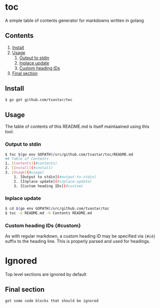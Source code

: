 # toc

A simple table of contents generator for markdowns written in golang

## Contents
1. [Install](#install)
2. [Usage](#usage)
    1. [Output to stdin](#output-to-stdin)
    2. [Inplace update](#inplace-update)
    3. [Custom heading IDs](#custom)
3. [Final section](#final-section)

## Install

```sh
$ go get github.com/tvastar/toc
```

## Usage

The table of contents of this README.md is itself maintaained using this tool.

### Output to stdin

```sh
$ toc $(go env GOPATH)/src/github.com/tvastar/toc/README.md
## Table of Contents
1. [Contents](#contents)
2. [Install](#install)
3. [Usage](#usage)
    1. [Output to stdin](#output-to-stdin)
    2. [Inplace update](#inplace-update)
    3. [Custom heading IDs](#custom)
```

### Inplace update

```sh
$ cd $(go env GOPATH)/src/github.com/tvastar/toc
$ toc -o README.md -h Contents README.md
```

### Custom heading IDs {#custom}

As with regular markdown, a custom heading ID may be specified via `{#id}` suffix to the heading line.  This is properly parsed and used for headings.

# Ignored

Top level sections are ignored by default

## Final section

```
got some code blocks that should be ignored
```
